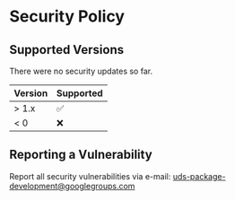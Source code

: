 # Security Policy

## Supported Versions

There were no security updates so far.

| Version | Supported          |
| ------- | ------------------ |
| > 1.x   | :white_check_mark: |
| < 0     | :x:                |


## Reporting a Vulnerability

Report all security vulnerabilities via e-mail: uds-package-development@googlegroups.com
